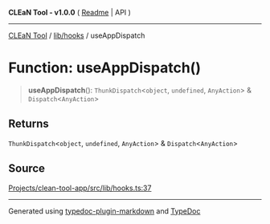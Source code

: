**CLEaN Tool - v1.0.0** ( [Readme](../../../README.md) \| API )

***

[CLEaN Tool](../../../modules.md) / [lib/hooks](../README.md) / useAppDispatch

# Function: useAppDispatch()

> **useAppDispatch**(): `ThunkDispatch`\<`object`, `undefined`, `AnyAction`\> & `Dispatch`\<`AnyAction`\>

## Returns

`ThunkDispatch`\<`object`, `undefined`, `AnyAction`\> & `Dispatch`\<`AnyAction`\>

## Source

[Projects/clean-tool-app/src/lib/hooks.ts:37](https://github.com/yuckyh/clean-tool-app/)

***

Generated using [typedoc-plugin-markdown](https://www.npmjs.com/package/typedoc-plugin-markdown) and [TypeDoc](https://typedoc.org/)
